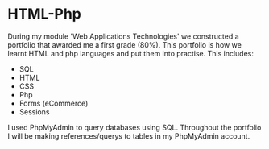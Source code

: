 # HTML-Php
During my module 'Web Applications Technologies' we constructed a portfolio that awarded me a first grade (80%). This portfolio is how we learnt HTML and php languages and put them into practise.
This includes:
  - SQL
  - HTML
  - CSS
  - Php
  - Forms (eCommerce)
  - Sessions

I used PhpMyAdmin to query databases using SQL. Throughout the portfolio I will be making references/querys to tables in my PhpMyAdmin account.
